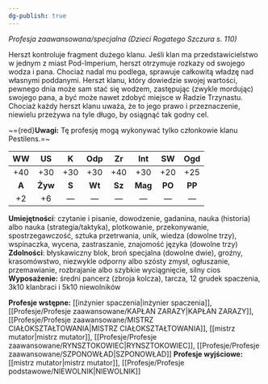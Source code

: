 ```yaml
---
dg-publish: true
---
```

*Profesja zaawansowana/specjalna (Dzieci Rogatego Szczura s. 110)*

Herszt kontroluje fragment dużego klanu. Jeśli klan ma przedstawicielstwo w jednym z miast Pod-lmperium, herszt otrzymuje rozkazy od swojego wodza i pana. Chociaż nadal mu podlega, sprawuje całkowitą władzę nad własnymi poddanymi. Herszt klanu, który dowiedzie swojej wartości, pewnego dnia może sam stać się wodzem, zastępując (zwykle mordując) swojego pana, a być może nawet zdobyć miejsce w Radzie Trzynastu. Chociaż każdy herszt klanu uważa, że to jego prawo i przeznaczenie, niewielu przeżywa na tyle
długo, by osiągnąć tak godny cel.

~={red}**Uwagi:** Tę profesję mogą wykonywać tylko członkowie klanu Pestilens.=~

|  WW   |   US    |   K   |  Odp   |   Zr   |   Int   |   SW   |  Ogd   |
|:-----:|:-------:|:-----:|:------:|:------:|:-------:|:------:|:------:|
|  +40  |   +30   |  +30  |  +30   |  +40   |   +30   |  +20   |  +25   |
| **A** | **Żyw** | **S** | **Wt** | **Sz** | **Mag** | **PO** | **PP** |
|  +2   |   +6    |   —   |   —    |   —    |    —    |   —    |   —    |

**Umiejętności**: czytanie i pisanie, dowodzenie, gadanina, nauka (historia) albo nauka (strategia/taktyka), plotkowanie, przekonywanie, spostrzegawczość, sztuka przetrwania, unik, wiedza (dowolne trzy), wspinaczka, wycena, zastraszanie, znajomość języka (dowolne trzy)
**Zdolności**: błyskawiczny blok, broń specjalna (dowolne dwie), groźny, krasomówstwo, niezwykle odporny albo szósty zmysł, ogłuszanie, przemawianie, rozbrajanie albo szybkie wyciągnięcie, silny cios
**Wyposażenie:** średni pancerz (zbroja kolcza), tarcza, 12 grudek spaczenia, 3k10 klanbraci i 5k10 niewolników

**Profesje wstępne:** [[inżynier spaczenia\|inżynier spaczenia]], [[Profesje/Profesje zaawansowane/KAPŁAN ZARAZY\|KAPŁAN ZARAZY]], [[Profesje/Profesje zaawansowane/MISTRZ CIAŁOKSZTAŁTOWANIA\|MISTRZ CIAŁOKSZTAŁTOWANIA]], [[mistrz mutator\|mistrz mutator]], [[Profesje/Profesje zaawansowane/RYNSZTOKOWIEC\|RYNSZTOKOWIEC]], [[Profesje/Profesje zaawansowane/SZPONOWŁAD\|SZPONOWŁAD]]
**Profesje wyjściowe:** [[mistrz mutator\|mistrz mutator]], [[Profesje/Profesje podstawowe/NIEWOLNIK\|NIEWOLNIK]]
